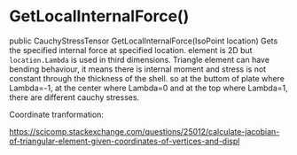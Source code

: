 ﻿# GetLocalInternalForce()

public CauchyStressTensor GetLocalInternalForce(IsoPoint location)
Gets the specified internal force at specified location. element is 2D but `location.Lambda` is used in third dimensions.
Triangle element can have bending behaviour, it means there is internal moment and stress is not constant through the thickness of the shell. so at the buttom of plate where Lambda=-1, at the center where Lambda=0 and at the top where Lambda=1, there are different cauchy stresses.


Coordinate tranformation:

https://scicomp.stackexchange.com/questions/25012/calculate-jacobian-of-triangular-element-given-coordinates-of-vertices-and-displ
